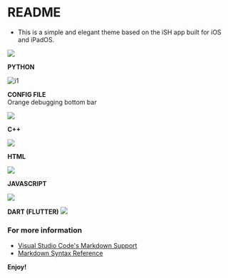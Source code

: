 # README

- This is a simple and elegant theme based on the iSH app built for iOS and iPadOS.

![](Images/i7.jpg)

**PYTHON**

![i1](https://user-images.githubusercontent.com/87379673/131516610-d9db3544-59f2-4849-9662-78079ab7084b.png)

**CONFIG FILE**  
Orange debugging bottom bar

![](Images/i2.png)

**C++**

![](Images/i3.png)

**HTML**

![](Images/i4.png)

**JAVASCRIPT**

![](Images/i5.png)

**DART (FLUTTER)**
![](Images/i8.png)

### For more information

- [Visual Studio Code's Markdown Support](http://code.visualstudio.com/docs/languages/markdown)
- [Markdown Syntax Reference](https://help.github.com/articles/markdown-basics/)

**Enjoy!**


